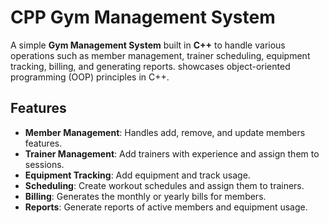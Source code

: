 # CPP Gym Management System 

A simple **Gym Management System** built in **C++** to handle various operations such as member management, trainer scheduling, equipment tracking, billing, and generating reports. showcases object-oriented programming (OOP) principles in C++.

## Features

- **Member Management**: Handles add, remove, and update members features.
- **Trainer Management**: Add trainers with experience and assign them to sessions.
- **Equipment Tracking**: Add equipment and track usage.
- **Scheduling**: Create workout schedules and assign them to trainers.
- **Billing**: Generates the monthly or yearly bills for members.
- **Reports**: Generate reports of active members and equipment usage.



